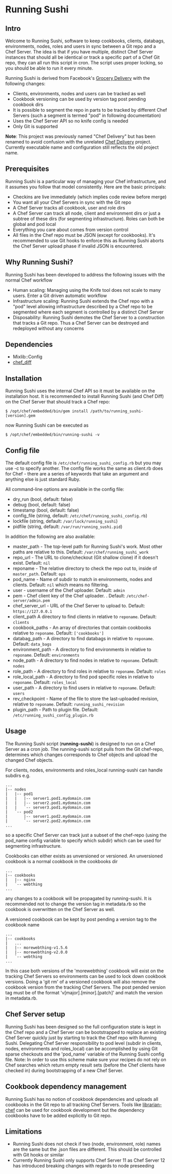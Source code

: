 # Running Sushi

## Intro

Welcome to Running Sushi, software to keep cookbooks, clients, databags, environments, nodes, roles and users in
sync between a Git repo and a Chef Server. The idea is that if you have
multiple, distinct Chef Server instances that should all be identical or track a specific part of a Chef Git repo, they can all run this script in cron. The script uses proper locking, so you should be
able to run it every minute.

Running Sushi is derived from Facebook's [Grocery Delivery](https://github.com/facebook/grocery-delivery) with the following changes:

 * Clients, environments, nodes and users can be tracked as well
 * Cookbook versioning can be used by version tag post pending cookbook dirs
 * It is possible to segment the repo in parts to be tracked by different Chef Servers (such a segment is termed "pod" in following documentation)
 * Uses the Chef Server API so no knife config is needed
 * Only Git is supported

**Note**: This project was previously named "Chef Delivery" but has been renamed to avoid confusion with the unrelated [Chef Delivery](https://www.chef.io/delivery/) project. Currently executable name and configuration still reflects the old project name.

## Prerequisites

Running Sushi is a particular way of managing your Chef infrastructure,
and it assumes you follow that model consistently. Here are the basic
principals:

* Checkins are live immediately (which implies code review before merge)
* You want all your Chef Servers in sync with the Git repo
* A Chef Server tracks all cookbook, user and role dirs
* A Chef Server can track all node, client and environment dirs or just a subtree of these dirs (for segmenting infrastructure). Roles can both be global and pod local
* Everything you care about comes from version control
* All files in the Chef repo must be JSON (except for cookbooks). It's recommended to use Git hooks to enforce this as Running Sushi aborts the Chef Server upload phase if invalid JSON is encountered.

## Why Running Sushi?

Running Sushi has been developed to address the following issues with the normal Chef workflow

* Human scaling: Managing using the Knife tool does not scale to many users. Enter a Git driven automatic workflow
* Infrastructure scaling: Running Sushi extends the Chef repo with a "pod" level allowing infrastructure described by a Chef repo to be segmented where each segment is controlled by a distinct Chef Server
* Disposability: Running Sushi demotes the Chef Server to a construction that tracks a Git repo. Thus a Chef Server can be destroyed and redeployed without any concerns

## Dependencies

* Mixlib::Config
* [chef_diff](https://github.com/One-com/chef_diff)

## Installation

Running Sushi uses the internal Chef API so it must be available on the installation host. It is recommended to install Running Sushi (and Chef Diff) on the Chef Server that should track a Chef repo:

    $ /opt/chef/embedded/bin/gem install /path/to/running_sushi-[version].gem

now Running Sushi can be executed as

    $ /opt/chef/embedded/bin/running-sushi -v

## Config file

The default config file is `/etc/chef/running_sushi_config.rb` but you may use -c to specify
another. The config file works the same as client.rb does for Chef - there
are a series of keywords that take an argument and anything else is just
standard Ruby.

All command-line options are available in the config file:

* dry_run (bool, default: false)
* debug (bool, default: false)
* timestamp (bool, default: false)
* config_file (string, default: `/etc/chef/running_sushi_config.rb`)
* lockfile (string, default: `/var/lock/running_sushi`)
* pidfile (string, default: `/var/run/running_sushi.pid`)

In addition the following are also available:

* master_path - The top-level path for Running Sushi's work. Most other
  paths are relative to this. Default: `/var/chef/running_sushi_work`
* repo_url - The URL to clone/checkout (Git shallow clone) if it doesn't exist. Default: `nil`
* reponame - The relative directory to check the repo out to, inside of
  `master_path`. Default: `ops`
* pod_name - Name of subdir to match in environments, nodes and clients. Default: `nil` which means no filtering.
* user - username of the Chef uploader. Default: `admin`
* pem - Chef client key of the Chef uploader. . Default: `/etc/chef-server/admin.pem`
* chef\_server\_url - URL of the Chef Server to upload to. Default: `https://127.0.0.1`
* client_path A directory to find clients in relative to `reponame`. Default:
  `clients`
* cookbook_paths - An array of directories that contain cookbooks relative to
  `reponame`. Default: `['cookbooks']`
* databag_path - A directory to find databags in relative to `reponame`.
  Default: `data_bags`
* environment_path - A directory to find environments in relative to `reponame`.
  Default: `environments`
* node_path - A directory to find nodes in relative to `reponame`. Default:
  `nodes`
* role_path - A directory to find roles in relative to `reponame`. Default:
  `roles`
* role\_local\_path - A directory to find pod specific roles in relative to `reponame`. Default:
  `roles_local`
* user_path - A directory to find users in relative to `reponame`. Default:
  `users`
* rev_checkpoint - Name of the file to store the last-uploaded revision,
  relative to `reponame`. Default: `running_sushi_revision`
* plugin_path - Path to plugin file. Default: `/etc/running_sushi_config_plugin.rb`

## Usage

The Running Sushi script (**running-sushi**) is designed to run on a Chef Server as a cron job. The running-sushi script pulls from the Git chef-repo, determines which changes corresponds to Chef objects and upload the changed Chef objects.

For clients, nodes, environments and roles_local running-sushi can handle subdirs e.g.

	...
	|-- nodes
	|   |-- pod1
	|   |   |-- server1.pod1.mydomain.com
	|   |   |-- server2.pod1.mydomain.com
	|   |   `-- server3.pod1.mydomain.com
	|   `-- pod2
	|       |-- server1.pod2.mydomain.com
	|       `-- server2.pod2.mydomain.com
	...

so a specific Chef Server can track just a subset of the chef-repo (using the pod_name config variable to specify which subdir) which can be used for segmenting infrastructure.

Cookbooks can either exists as unversioned or versioned. An unversioned cookbook is a normal cookbook in the cookbooks dir

	...
	|-- cookbooks
	|   |-- nginx
	|   `-- webthing
	...

any changes to a cookbook will be propagated by running-sushi. It is recommended not to change the version tag in metadata.rb so the cookbook is overwritten on the Chef Server as well.

A versioned cookbook can be kept by post pending a version tag to the cookbook name

	...
	|-- cookbooks
	|   ...
	|   |-- morewebthing-v1.5.6
	|   |-- morewebthing-v2.0.0
	|   `-- webthing
	...

In this case both versions of the 'morewebthing' cookbook will exist on the tracking Chef Servers so environments can be used to lock down cookbook versions. Doing a 'git rm' of a versioned cookbook will also remove the cookbook version from the tracking Chef Servers. The post pended version tag must be of the format 'v[major].[minor].[patch]' and match the version in metadata.rb.

## Chef Server setup

Running Sushi has been designed so the full configuration state is kept in the Chef repo and a Chef Server can be bootstrapped to replace an existing Chef Server quickly just by starting to track the Chef repo with Running Sushi. Delegating Chef Server responsibility to pod level (subdir in clients, nodes, environments and roles\_local) can be accomplished by using Git sparse checkouts and the 'pod_name' variable of the Running Sushi config file. Note: In order to use this scheme make sure your recipes do not rely on Chef searches which return empty result sets  (before the Chef clients have checked in) during bootstrapping of a new Chef Server.

## Cookbook dependency management

Running Sushi has no notion of cookbook dependencies and uploads all cookbooks in the Git repo to all tracking Chef Servers. Tools like [librarian-chef](https://github.com/applicationsonline/librarian-chef) can be used for cookbook development but the dependency cookbooks have to be added explicitly to Git repo.

## Limitations

* Running Sushi does not check if two (node, environment, role) names are the same but the .json files are different. This should be controlled with Git hooks or similar
* Currently Running Sushi only supports Chef Server 11 as Chef Server 12 has introduced breaking changes with regards to node preseeding
